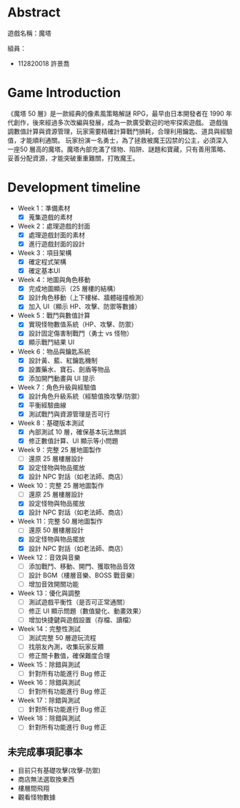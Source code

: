 # Abstract

遊戲名稱：魔塔

組員：

- 112820018 許景喬

# Game Introduction

《魔塔 50 層》是一款經典的像素風策略解謎 RPG，最早由日本開發者在 1990 年代創作，後來經過多次改編與發展，成為一款廣受歡迎的地牢探索遊戲。
遊戲強調數值計算與資源管理，玩家需要精確計算戰鬥損耗，合理利用鑰匙、道具與經驗值，才能順利通關。
玩家扮演一名勇士，為了拯救被魔王囚禁的公主，必須深入一座50 層高的魔塔。魔塔內部充滿了怪物、陷阱、謎題和寶藏，只有善用策略、妥善分配資源，才能突破重重難關，打敗魔王。

# Development timeline

- Week 1：準備素材
  - [x] 蒐集遊戲的素材

- Week 2：處理遊戲的封面
  - [x] 處理遊戲封面的素材
  - [x] 進行遊戲封面的設計

- Week 3：項目架構
  - [x] 確定程式架構
  - [x] 確定基本UI

- Week 4：地圖與角色移動
  - [x] 完成地圖顯示（25 層樓的結構）
  - [x] 設計角色移動（上下樓梯、牆體碰撞檢測）
  - [x] 加入 UI（顯示 HP、攻擊、防禦等數據）

- Week 5：戰鬥與數值計算
  - [x] 實現怪物數值系統（HP、攻擊、防禦）
  - [x] 設計固定傷害制戰鬥（勇士 vs 怪物）
  - [x] 顯示戰鬥結果 UI

- Week 6：物品與鑰匙系統
  - [x] 設計黃、藍、紅鑰匙機制
  - [x] 設置藥水、寶石、劍盾等物品
  - [x] 添加開門動畫與 UI 提示

- Week 7：角色升級與經驗值
  - [x] 設計角色升級系統（經驗值換攻擊/防禦）
  - [x] 平衡經驗曲線
  - [x] 測試戰鬥與資源管理是否可行

- Week 8：基礎版本測試
  - [x] 內部測試 10 層，確保基本玩法無誤
  - [x] 修正數值計算、UI 顯示等小問題

- Week 9：完整 25 層地圖製作
  - [ ] 還原 25 層樓層設計
  - [x] 設定怪物與物品擺放
  - [x] 設計 NPC 對話（如老法師、商店）

- Week 10：完整 25 層地圖製作
  - [ ] 還原 25 層樓層設計
  - [x] 設定怪物與物品擺放
  - [x] 設計 NPC 對話（如老法師、商店）

- Week 11：完整 50 層地圖製作
  - [ ] 還原 50 層樓層設計
  - [x] 設定怪物與物品擺放
  - [x] 設計 NPC 對話（如老法師、商店）

- Week 12：音效與音樂
  - [ ] 添加戰鬥、移動、開門、獲取物品音效
  - [ ] 設計 BGM（樓層音樂、BOSS 戰音樂）
  - [ ] 增加音效開關功能

- Week 13：優化與調整
  - [ ] 測試遊戲平衡性（是否可正常通關）
  - [ ] 修正 UI 顯示問題（數值變化、動畫效果）
  - [ ] 增加快捷鍵與遊戲設置（存檔、讀檔）

- Week 14：完整性測試
  - [ ] 測試完整 50 層遊玩流程
  - [ ] 找朋友內測，收集玩家反饋
  - [ ] 修正關卡數值，確保難度合理

- Week 15：除錯與測試
  - [ ] 針對所有功能進行 Bug 修正

- Week 16：除錯與測試
  - [ ] 針對所有功能進行 Bug 修正

- Week 17：除錯與測試
  - [ ] 針對所有功能進行 Bug 修正

- Week 18：除錯與測試
  - [ ] 針對所有功能進行 Bug 修正

## 未完成事項記事本
- 目前只有基礎攻擊(攻擊-防禦)
- 商店無法選取換東西
- 樓層間飛翔
- 觀看怪物數據